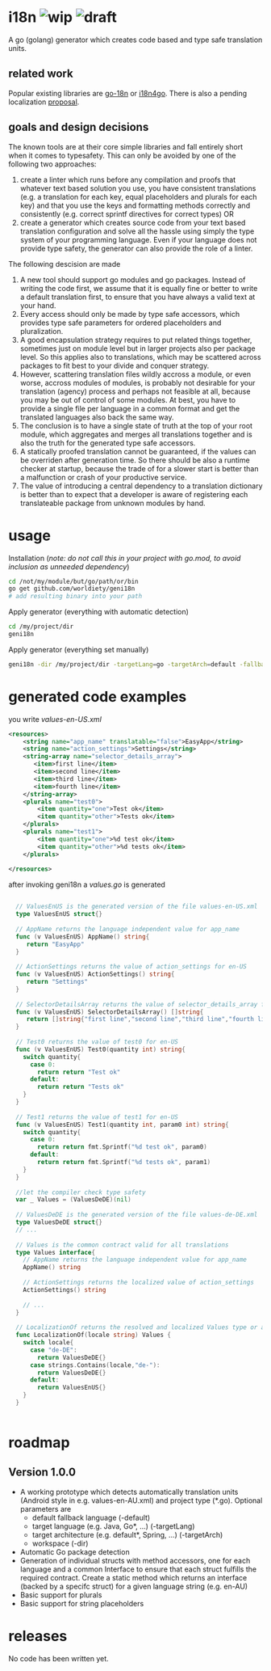 # i18n ![wip](https://img.shields.io/badge/-work%20in%20progress-red) ![draft](https://img.shields.io/badge/-draft-red)

A go (golang) generator which creates code based and type safe translation units.

## related work
Popular existing libraries are [go-18n](https://github.com/nicksnyder/go-i18n) or 
[i18n4go](https://github.com/maximilien/i18n4go). There is also a pending localization 
[proposal](https://go.googlesource.com/proposal/+/master/design/12750-localization.md). 

## goals and design decisions
The known tools are at their core simple libraries and fall entirely short when it comes to typesafety. 
This can only be avoided by one of the following two approaches:

  1. create a linter which runs before any compilation and proofs that whatever text based solution you 
  use, you have consistent translations (e.g. a translation for each key, equal placeholders and plurals 
  for each key) and that you use the keys and formatting methods correctly and consistently (e.g. correct 
  sprintf directives for correct types) OR
  1. create a generator which creates source code from your text based translation configuration and 
  solve all the hassle using simply the type system of your programming language. Even if your language 
  does not provide type safety, the generator can also provide the role of a linter.

The following descision are made
  1. A new tool should support go modules and go packages. Instead of writing the code first, we assume that it is 
  equally fine or better to write a default translation first, to ensure that you have always a valid text at your hand.
  1. Every access should only be made by type safe accessors, which provides type safe parameters for ordered 
  placeholders and pluralization.
  1. A good encapsulation strategy requires to put related things together, sometimes just on module level but in larger
  projects also per package level. So this applies also to translations, which may be scattered across packages to fit
  best to your divide and conquer strategy.
  1. However, scattering translation files wildly accross a module, or even worse, accross modules of modules, is probably 
  not desirable for your translation (agency) process and perhaps not feasible at all, because you may be out of control of
  some modules. At best, you have to provide a single file per language in a common format and get the translated 
  languages also back the same way.
  1. The conclusion is to have a single state of truth at the top of your root module, which aggregates and merges
  all translations together and is also the truth for the generated type safe accessors.
  1. A statically proofed translation cannot be guaranteed, if the values can be overriden after generation
  time. So there should be also a runtime checker at startup, because the trade of for a slower start is better than
  a malfunction or crash of your productive service.
  1. The value of introducing a central dependency to a translation dictionary is better than to expect that a developer
  is aware of registering each translateable package from unknown modules by hand.
  


# usage

Installation (*note: do not call this in your project with go.mod, to avoid inclusion as unneeded dependency*)  
```bash
cd /not/my/module/but/go/path/or/bin
go get github.com/worldiety/geni18n
# add resulting binary into your path
```

Apply generator (everything with automatic detection)  
```bash
cd /my/project/dir
geni18n
```

Apply generator (everything set manually)
```bash
geni18n -dir /my/project/dir -targetLang=go -targetArch=default -fallback=en-US
```

# generated code examples

you write *values-en-US.xml*
```xml
<resources>
    <string name="app_name" translatable="false">EasyApp</string>
    <string name="action_settings">Settings</string>
    <string-array name="selector_details_array">
       <item>first line</item>
       <item>second line</item>
       <item>third line</item>
       <item>fourth line</item>
    </string-array>
    <plurals name="test0">
        <item quantity="one">Test ok</item>
        <item quantity="other">Tests ok</item>
    </plurals>
    <plurals name="test1">
        <item quantity="one">%d test ok</item>
        <item quantity="other">%d tests ok</item>
    </plurals>
  
</resources>
```

after invoking geni18n a *values.go* is generated
```go

  // ValuesEnUS is the generated version of the file values-en-US.xml
  type ValuesEnUS struct{}
  
  // AppName returns the language independent value for app_name
  func (v ValuesEnUS) AppName() string{
     return "EasyApp"
  }
  
  // ActionSettings returns the value of action_settings for en-US
  func (v ValuesEnUS) ActionSettings() string{
     return "Settings"
  }
  
  // SelectorDetailsArray returns the value of selector_details_array for en-US
  func (v ValuesEnUS) SelectorDetailsArray() []string{
     return []string{"first line","second line","third line","fourth line"}
  }
  
  // Test0 returns the value of test0 for en-US
  func (v ValuesEnUS) Test0(quantity int) string{
    switch quantity{
      case 0:
        return return "Test ok"
      default:
        return return "Tests ok"
    }
  }
  
  // Test1 returns the value of test1 for en-US
  func (v ValuesEnUS) Test1(quantity int, param0 int) string{
    switch quantity{
      case 0:
        return return fmt.Sprintf("%d test ok", param0)
      default:
        return return fmt.Sprintf("%d tests ok", param1)
    }
  }
  
  //let the compiler check type safety
  var _ Values = (ValuesDeDE)(nil)
  
  // ValuesDeDE is the generated version of the file values-de-DE.xml
  type ValuesDeDE struct{}
  // ...
  
  // Values is the common contract valid for all translations
  type Values interface{
    // AppName returns the language independent value for app_name
    AppName() string
    
    // ActionSettings returns the localized value of action_settings
    ActionSettings() string
    
    // ...
  }
  
  // LocalizationOf returns the resolved and localized Values type or a fallback and is never nil.
  func LocalizationOf(locale string) Values {
    switch locale{
      case "de-DE":
        return ValuesDeDE{}
      case strings.Contains(locale,"de-"):
        return ValuesDeDE{}
      default:
        return ValuesEnUS{}
    }
  }
  
```

# roadmap

## Version 1.0.0
 * A working prototype which detects automatically translation units (Android style in e.g. values-en-AU.xml) and project type (*.go). Optional parameters are
   * default fallback language (-default)
   * target language (e.g. Java, Go*, ...) (-targetLang)
   * target architecture (e.g. default*, Spring, ...) (-targetArch)
   * workspace (-dir)
 * Automatic Go package detection
 * Generation of individual structs with method accessors, one for each language and a common Interface to ensure that each struct fulfills the required contract. Create a static method which returns an interface (backed by a specifc struct) for a given language string (e.g. en-AU)
 * Basic support for plurals
 * Basic support for string placeholders

# releases

No code has been written yet.

